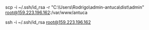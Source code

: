 scp -i ~/.ssh/id_rsa -r "C:\Users\Rodrigo\admin-antuca\dist\admin" root@159.223.196.162:/var/www/antuca

 ssh -i ~/.ssh/id_rsa root@159.223.196.162